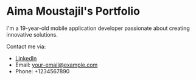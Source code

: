 # Aima Moustajil's Portfolio

I'm a 19-year-old mobile application developer passionate about creating innovative solutions.

Contact me via:
- [LinkedIn](https://www.linkedin.com/in/aima-moustajil)
- Email: your-email@example.com
- Phone: +1234567890
